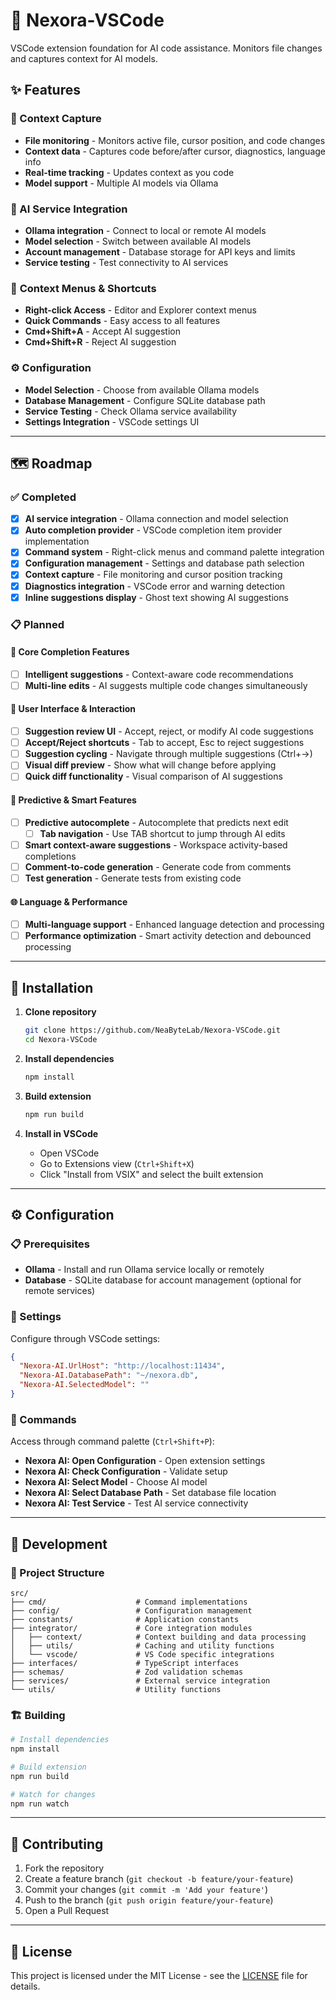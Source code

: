 # 🤖 Nexora-VSCode

VSCode extension foundation for AI code assistance. Monitors file changes and captures context for AI models.

## ✨ Features

### 📁 Context Capture
- **File monitoring** - Monitors active file, cursor position, and code changes
- **Context data** - Captures code before/after cursor, diagnostics, language info
- **Real-time tracking** - Updates context as you code
- **Model support** - Multiple AI models via Ollama

### 🔗 AI Service Integration
- **Ollama integration** - Connect to local or remote AI models
- **Model selection** - Switch between available AI models
- **Account management** - Database storage for API keys and limits
- **Service testing** - Test connectivity to AI services

### 🎯 **Context Menus & Shortcuts**
- **Right-click Access** - Editor and Explorer context menus
- **Quick Commands** - Easy access to all features
- **Cmd+Shift+A** - Accept AI suggestion
- **Cmd+Shift+R** - Reject AI suggestion

### ⚙️ Configuration
- **Model Selection** - Choose from available Ollama models
- **Database Management** - Configure SQLite database path
- **Service Testing** - Check Ollama service availability
- **Settings Integration** - VSCode settings UI

---

## 🗺️ Roadmap

### ✅ Completed
- [x] **AI service integration** - Ollama connection and model selection
- [x] **Auto completion provider** - VSCode completion item provider implementation
- [x] **Command system** - Right-click menus and command palette integration
- [x] **Configuration management** - Settings and database path selection
- [x] **Context capture** - File monitoring and cursor position tracking
- [x] **Diagnostics integration** - VSCode error and warning detection
- [x] **Inline suggestions display** - Ghost text showing AI suggestions

### 📋 Planned

#### 🚀 Core Completion Features
- [ ] **Intelligent suggestions** - Context-aware code recommendations
- [ ] **Multi-line edits** - AI suggests multiple code changes simultaneously

#### 🎯 User Interface & Interaction
- [ ] **Suggestion review UI** - Accept, reject, or modify AI code suggestions
- [ ] **Accept/Reject shortcuts** - Tab to accept, Esc to reject suggestions
- [ ] **Suggestion cycling** - Navigate through multiple suggestions (Ctrl+→)
- [ ] **Visual diff preview** - Show what will change before applying
- [ ] **Quick diff functionality** - Visual comparison of AI suggestions

#### 🔮 Predictive & Smart Features
- [ ] **Predictive autocomplete** - Autocomplete that predicts next edit
  - [ ] **Tab navigation** - Use TAB shortcut to jump through AI edits
- [ ] **Smart context-aware suggestions** - Workspace activity-based completions
- [ ] **Comment-to-code generation** - Generate code from comments
- [ ] **Test generation** - Generate tests from existing code

#### 🌐 Language & Performance
- [ ] **Multi-language support** - Enhanced language detection and processing
- [ ] **Performance optimization** - Smart activity detection and debounced processing

---

## 🚀 Installation

1. **Clone repository**
   ```bash
   git clone https://github.com/NeaByteLab/Nexora-VSCode.git
   cd Nexora-VSCode
   ```

2. **Install dependencies**
   ```bash
   npm install
   ```

3. **Build extension**
   ```bash
   npm run build
   ```

4. **Install in VSCode**
   - Open VSCode
   - Go to Extensions view (`Ctrl+Shift+X`)
   - Click "Install from VSIX" and select the built extension

---

## ⚙️ Configuration

### 📋 Prerequisites
- **Ollama** - Install and run Ollama service locally or remotely
- **Database** - SQLite database for account management (optional for remote services)

### 🔧 Settings
Configure through VSCode settings:

```json
{
  "Nexora-AI.UrlHost": "http://localhost:11434",
  "Nexora-AI.DatabasePath": "~/nexora.db",
  "Nexora-AI.SelectedModel": ""
}
```

### 🎯 Commands
Access through command palette (`Ctrl+Shift+P`):

- **Nexora AI: Open Configuration** - Open extension settings
- **Nexora AI: Check Configuration** - Validate setup
- **Nexora AI: Select Model** - Choose AI model
- **Nexora AI: Select Database Path** - Set database file location
- **Nexora AI: Test Service** - Test AI service connectivity

---

## 🔧 Development

### 📁 Project Structure
```
src/
├── cmd/                    # Command implementations
├── config/                 # Configuration management
├── constants/              # Application constants
├── integrator/             # Core integration modules
│   ├── context/            # Context building and data processing
│   ├── utils/              # Caching and utility functions
│   └── vscode/             # VS Code specific integrations
├── interfaces/             # TypeScript interfaces
├── schemas/                # Zod validation schemas
├── services/               # External service integration
└── utils/                  # Utility functions
```

### 🏗️ Building
```bash
# Install dependencies
npm install

# Build extension
npm run build

# Watch for changes
npm run watch
```

---

## 🤝 Contributing

1. Fork the repository
2. Create a feature branch (`git checkout -b feature/your-feature`)
3. Commit your changes (`git commit -m 'Add your feature'`)
4. Push to the branch (`git push origin feature/your-feature`)
5. Open a Pull Request

---

## 📄 License

This project is licensed under the MIT License - see the [LICENSE](LICENSE) file for details.